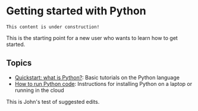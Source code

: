 # Getting started with Python

```{note}
This content is under construction!
```

This is the starting point for a new user who wants to learn how to get started.

## Topics

- [Quickstart: what is Python?](basic-python): Basic tutorials on the Python language
- [How to run Python code](how-to-run-python): Instructions for installing Python on a laptop or running in the cloud

This is John's test of suggested edits. 
